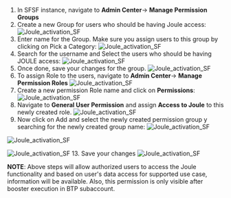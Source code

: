 1. In SFSF instance, navigate to **Admin Center**-> **Manage Permission Groups**
2. Create a new Group for users who should be having Joule access:           
![Joule_activation_SF](1Permission_Group.jpg)
3. Enter name for the Group. Make sure you assign users to this group by clicking on Pick a Category: 
![Joule_activation_SF](2Group_Name.jpg)
4. Search for the username and Select the users who should be having JOULE access:
![Joule_activation_SF](2Group_user.jpg)
5. Once done, save your changes for the group.
![Joule_activation_SF](3Save_Changes.jpg)
7. To assign Role to the users, navigate to **Admin Center**-> **Manage Permission Roles**
![Joule_activation_SF](4Role_Create.jpg)
8. Create a new permission Role name and click on **Permissions**:
![Joule_activation_SF](5Role_name.jpg)
9. Navigate to **General User Permission** and assign **Access to Joule** to this newly created role.
![Joule_activation_SF](1Joule_Access.jpg)
11. Now click on Add and select the newly created permission group y searching for the newly created group name: 
![Joule_activation_SF](6Group_Add.jpg) 

![Joule_activation_SF](7Select_Group.jpg)

![Joule_activation_SF](8group_added.jpg)
13. Save your changes
![Joule_activation_SF](9Save_Changes.jpg)

**NOTE**: Above steps will allow authorized users to access the Joule functionality and based on user's data access for supported use case, information will be available. Also, this permission is only visible after booster execution in BTP subaccount.
